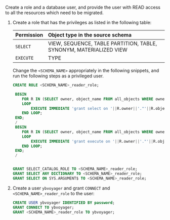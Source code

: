 <!--
+++
private=true
+++
-->

Create a role and a database user, and provide the user with READ access to all the resources which need to be migrated.

1. Create a role that has the privileges as listed in the following table:

   | Permission | Object type in the source schema |
   | :--------- | :---------------------------------- |
   | `SELECT` | VIEW, SEQUENCE, TABLE PARTITION, TABLE, SYNONYM, MATERIALIZED VIEW |
   | `EXECUTE` | TYPE |

   Change the `<SCHEMA_NAME>` appropriately in the following snippets, and run the following steps as a privileged user.

   ```sql
   CREATE ROLE <SCHEMA_NAME>_reader_role;

    BEGIN
       FOR R IN (SELECT owner, object_name FROM all_objects WHERE owner=UPPER('<SCHEMA_NAME>' ) and object_type in ('VIEW','SEQUENCE','TABLE PARTITION','TABLE','SYNONYM','MATERIALIZED VIEW'))
       LOOP
           EXECUTE IMMEDIATE 'grant select on '||R.owner||'."'||R.object_name||'" to <SCHEMA_NAME>_reader_role';
       END LOOP;
    END;
    /
    BEGIN
       FOR R IN (SELECT owner, object_name FROM all_objects WHERE owner=UPPER('<SCHEMA_NAME>' ) and object_type = 'TYPE')
       LOOP
           EXECUTE IMMEDIATE 'grant execute on '||R.owner||'."'||R.object_name||'" to <SCHEMA_NAME>_reader_role';
       END LOOP;
    END;
    /


   GRANT SELECT_CATALOG_ROLE TO <SCHEMA_NAME>_reader_role;
   GRANT SELECT ANY DICTIONARY TO <SCHEMA_NAME>_reader_role;
   GRANT SELECT ON SYS.ARGUMENT$ TO <SCHEMA_NAME>_reader_role;

   ```

1. Create a user `ybvoyager` and grant `CONNECT` and `<SCHEMA_NAME>_reader_role` to the user:

   ```sql
   CREATE USER ybvoyager IDENTIFIED BY password;
   GRANT CONNECT TO ybvoyager;
   GRANT <SCHEMA_NAME>_reader_role TO ybvoyager;
   ```
